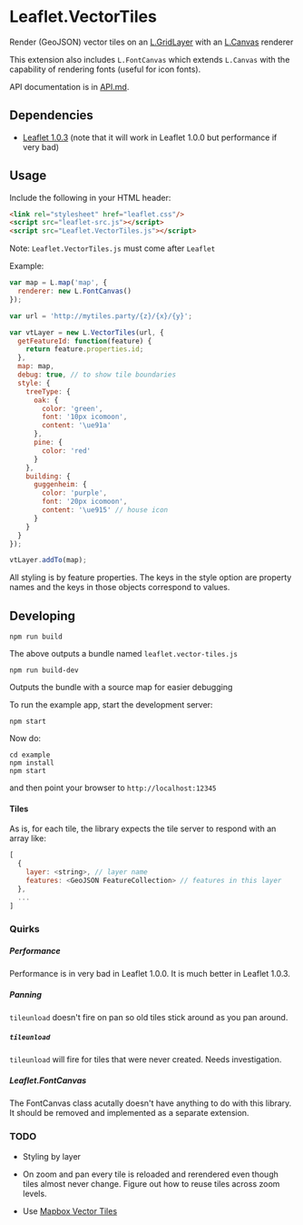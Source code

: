# Leaflet.VectorTiles

Render (GeoJSON) vector tiles on an [L.GridLayer](http://leafletjs.com/reference-1.0.3.html#gridlayer) with an [L.Canvas](http://leafletjs.com/reference-1.0.3.html#canvas) renderer

This extension also includes `L.FontCanvas` which extends `L.Canvas` with the capability of rendering fonts (useful for icon fonts).

API documentation is in [API.md](API.md).

## Dependencies

- [Leaflet 1.0.3](http://leafletjs.com/) (note that it will work in Leaflet 1.0.0 but performance if very bad)

## Usage

Include the following in your HTML header:

```html
<link rel="stylesheet" href="leaflet.css"/>
<script src="leaflet-src.js"></script>
<script src="Leaflet.VectorTiles.js"></script>
```

Note: `Leaflet.VectorTiles.js` must come after `Leaflet`

Example:

```js
var map = L.map('map', {
  renderer: new L.FontCanvas()
});

var url = 'http://mytiles.party/{z}/{x}/{y}';

var vtLayer = new L.VectorTiles(url, {
  getFeatureId: function(feature) {
    return feature.properties.id;
  },
  map: map,
  debug: true, // to show tile boundaries
  style: {
    treeType: {
      oak: {
        color: 'green',
        font: '10px icomoon',
        content: '\ue91a'
      },
      pine: {
        color: 'red'
      }
    },
    building: {
      guggenheim: {
        color: 'purple',
        font: '20px icomoon',
        content: '\ue915' // house icon
      }
    }
  }
});

vtLayer.addTo(map);
```

All styling is by feature properties. The keys in the style option are property names
and the keys in those objects correspond to values.

## Developing

```
npm run build
```

The above outputs a bundle named `leaflet.vector-tiles.js`

```
npm run build-dev
```

Outputs the bundle with a source map for easier debugging

To run the example app, start the development server:

```
npm start
```

Now do:

```
cd example
npm install
npm start
```

and then point your browser to `http://localhost:12345`

#### Tiles

As is, for each tile, the library expects the tile server to respond with an array like:

```js
[
  {
    layer: <string>, // layer name
    features: <GeoJSON FeatureCollection> // features in this layer
  },
  ...
]
```

### Quirks

##### Performance

Performance is in very bad in Leaflet 1.0.0. It is much better in Leaflet 1.0.3.

##### Panning

`tileunload` doesn't fire on pan so old tiles stick around as you pan around.

##### `tileunload`

`tileunload` will fire for tiles that were never created. Needs investigation.

##### Leaflet.FontCanvas

The FontCanvas class acutally doesn't have anything to do with this library.
It should be removed and implemented as a separate extension.

### TODO

- Styling by layer

- On zoom and pan every tile is reloaded and rerendered even though tiles almost never change.
Figure out how to reuse tiles across zoom levels.

- Use [Mapbox Vector Tiles](https://www.mapbox.com/vector-tiles/)
